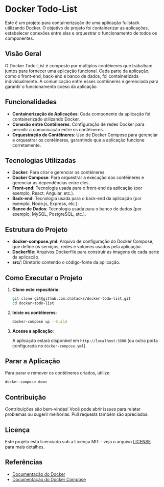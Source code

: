 # Docker Todo-List

Este é um projeto para containerização de uma aplicação fullstack utilizando Docker. O objetivo do projeto foi containerizar as aplicações, estabelecer conexões entre elas e orquestrar o funcionamento de todos os componentes.

## Visão Geral

O Docker Todo-List é composto por múltiplos contêineres que trabalham juntos para fornecer uma aplicação funcional. Cada parte da aplicação, como o front-end, back-end e banco de dados, foi containerizada individualmente. A comunicação entre esses contêineres é gerenciada para garantir o funcionamento coeso da aplicação.

## Funcionalidades

- **Containerização de Aplicações**: Cada componente da aplicação foi containerizado utilizando Docker.
- **Conexão entre Contêineres**: Configuração de redes Docker para permitir a comunicação entre os contêineres.
- **Orquestração de Contêineres**: Uso de Docker Compose para gerenciar e orquestrar os contêineres, garantindo que a aplicação funcione corretamente.

## Tecnologias Utilizadas

- **Docker**: Para criar e gerenciar os contêineres.
- **Docker Compose**: Para orquestrar a execução dos contêineres e gerenciar as dependências entre eles.
- **Front-end**: Tecnologia usada para o front-end da aplicação (por exemplo, React, Angular, etc.).
- **Back-end**: Tecnologia usada para o back-end da aplicação (por exemplo, Node.js, Express, etc.).
- **Banco de Dados**: Tecnologia usada para o banco de dados (por exemplo, MySQL, PostgreSQL, etc.).

## Estrutura do Projeto

- **docker-compose.yml**: Arquivo de configuração do Docker Compose, que define os serviços, redes e volumes usados pela aplicação.
- **Dockerfile**: Arquivos Dockerfile para construir as imagens de cada parte da aplicação.
- **src/**: Diretório contendo o código-fonte da aplicação.

## Como Executar o Projeto

1. **Clone este repositório**:

   ```bash
   git clone git@github.com:chatacks/docker-todo-list.git
   cd docker-todo-list
   ```

2. **Inicie os contêineres**:

   ```bash
   docker-compose up --build
   ```

3. **Acesse a aplicação**:

   A aplicação estará disponível em `http://localhost:3000` (ou outra porta configurada no `docker-compose.yml`).

## Parar a Aplicação

Para parar e remover os contêineres criados, utilize:

```bash
docker-compose down
```

## Contribuição

Contribuições são bem-vindas! Você pode abrir issues para relatar problemas ou sugerir melhorias. Pull requests também são apreciados.

## Licença

Este projeto está licenciado sob a Licença MIT - veja o arquivo [LICENSE](LICENSE) para mais detalhes.

## Referências

- [Documentação do Docker](https://docs.docker.com/)
- [Documentação do Docker Compose](https://docs.docker.com/compose/)
